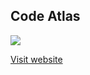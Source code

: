 ## Code Atlas
![](ttps://github.com/Maxamuss/code-atlas/workflows/master/badge.svg)

[Visit website](https://code-atlas.me)
